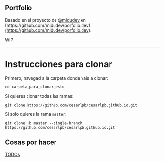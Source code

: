 ## Portfolio

Basado en el proyecto de [@midudev](https://github.com/midudev) en [https://github.com/midudev/porfolio.dev](https://github.com/midudev/porfolio.dev).

WIP

---

# Instrucciones para clonar

Primero, navegad a la carpeta donde vais a clonar:
```
cd carpeta_para_clonar_esto
```

Si quieres clonar todas las ramas:
```
git clone https://github.com/cesarlpb/cesarlpb.github.io.git
```

Si solo quieres la rama `master`:
```
git clone -b master --single-branch https://github.com/cesarlpb/cesarlpb.github.io.git
```

## Cosas por hacer

[TODOs](./TODO.md)